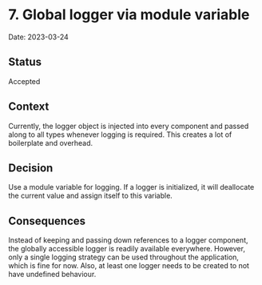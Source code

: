 # 7. Global logger via module variable

Date: 2023-03-24

## Status

Accepted

## Context

Currently, the logger object is injected into every component and passed along to all types whenever logging is required. This creates a lot of boilerplate and overhead.

## Decision

Use a module variable for logging. If a logger is initialized, it will deallocate the current value and assign itself to this variable. 

## Consequences

Instead of keeping and passing down references to a logger component, the globally accessible logger is readily available everywhere. However, only a single logging strategy can be used throughout the application, which is fine for now. Also, at least one logger needs to be created to not have undefined behaviour.  